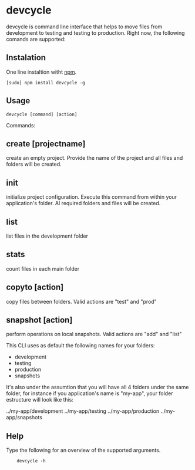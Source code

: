 devcycle
========

devcycle is command line interface that helps to move files from development 
to testing and testing to production.
Right now, the following comands are supported:


## Instalation

One line instaltion witht [npm](http://npmjs.org). 

	[sudo] npm install devcycle -g


## Usage

	devcycle [command] [action]
	
Commands: 

## create [projectname]
create an empty project. Provide the name of the project and all files and folders will
be created.

## init
initialize project configuration. Execute this command from within your application's 
folder. Al required folders and files will be created.

## list
list files in the development folder
    
## stats
count files in each main folder
    
## copyto [action]
copy files between folders. Valid actions are "test" and "prod"
    
## snapshot [action]
perform operations on local snapshots. Valid actions are "add" and "list"

This CLI uses as default the following names for your folders:

* development
* testing
* production
* snapshots

It's also under the assumtion that you will have all 4 folders under the same 
folder, for instance if you application's name is "my-app", your folder estructure
will look like this:

../my-app/development
../my-app/testing
../my-app/production
../my-app/snapshots

## Help

Type the following for an overview of the supported arguments.

		devcycle -h


